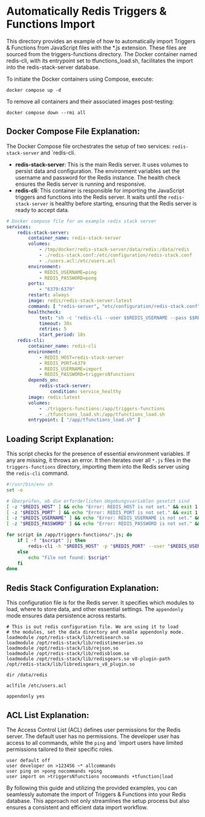 # Automatically Redis Triggers & Functions Import

This directory provides an example of how to automatically import Triggers & Functions from JavaScript files with the *.js extension. These files are sourced from the triggers-functions directory. The Docker container named redis-cli, with its entrypoint set to tfunctions_load.sh, facilitates the import into the redis-stack-server database.

To initiate the Docker containers using Compose, execute:

```shell
docker compose up -d
```

To remove all containers and their associated images post-testing:

```shell
docker compose down --rmi all
```

## Docker Compose File Explanation:

The Docker Compose file orchestrates the setup of two services: `redis-stack-server` and `redis-cli.

- **redis-stack-server**: This is the main Redis server. It uses volumes to persist data and configuration. The environment variables set the username and password for the Redis instance. The health check ensures the Redis server is running and responsive.
- **redis-cli**: This container is responsible for importing the JavaScript triggers and functions into the Redis server. It waits until the `redis-stack-server` is healthy before starting, ensuring that the Redis server is ready to accept data.

```yaml
# Docker compose file for an example redis stack server
services:
    redis-stack-server:
        container_name: redis-stack-server
        volumes:
            - /tmp/docker/redis-stack-server/data/redis:/data/redis
            - ./redis-stack.conf:/etc/configuration/redis-stack.conf
            - ./users.acl:/etc/users.acl
        environment:
            - REDIS_USERNAME=ping
            - REDIS_PASSWORD=pong
        ports:
            - "6379:6379"
        restart: always
        image: redis/redis-stack-server:latest
        command: [ "redis-server", "etc/configuration/redis-stack.conf" ]
        healthcheck:
            test: "sh -c 'redis-cli --user $$REDIS_USERNAME --pass $$REDIS_PASSWORD --no-auth-warning ping'"
            timeout: 30s
            retries: 5
            start_period: 10s
    redis-cli:
        container_name: redis-cli
        environment:
            - REDIS_HOST=redis-stack-server
            - REDIS_PORT=6379
            - REDIS_USERNAME=import
            - REDIS_PASSWORD=triggersNfunctions
        depends_on:
            redis-stack-server:
                condition: service_healthy
        image: redis:latest
        volumes:
            - ./triggers-functions:/app/triggers-functions
            - ./tfunctions_load.sh:/app/tfunctions_load.sh
        entrypoint: [ "/app/tfunctions_load.sh" ]
```

## Loading Script Explanation:

This script checks for the presence of essential environment variables. If any are missing, it throws an error. It then iterates over all `*.js` files in the `triggers-functions` directory, importing them into the Redis server using the `redis-cli` command.

```bash
#!/usr/bin/env sh
set -e

# Überprüfen, ob die erforderlichen Umgebungsvariablen gesetzt sind
[ -z "$REDIS_HOST" ] && echo "Error: REDIS_HOST is not set." && exit 1
[ -z "$REDIS_PORT" ] && echo "Error: REDIS_PORT is not set." && exit 1
[ -z "$REDIS_USERNAME" ] && echo "Error: REDIS_USERNAME is not set." && exit 1
[ -z "$REDIS_PASSWORD" ] && echo "Error: REDIS_PASSWORD is not set." && exit 1

for script in /app/triggers-functions/*.js; do
    if [ -f "$script" ]; then
        redis-cli -h "$REDIS_HOST" -p "$REDIS_PORT" --user "$REDIS_USERNAME" --pass "$REDIS_PASSWORD" --no-auth-warning -x TFUNCTION LOAD < "$script"
    else
        echo "File not found: $script"
    fi
done
```

## Redis Stack Configuration Explanation:

This configuration file is for the Redis server. It specifies which modules to load, where to store data, and other essential settings. The `appendonly` mode ensures data persistence across restarts.

```text
# This is out redis configuration file. We are using it to load
# the modules, set the data directory and enable appendonly mode.
loadmodule /opt/redis-stack/lib/redisearch.so
loadmodule /opt/redis-stack/lib/redistimeseries.so
loadmodule /opt/redis-stack/lib/rejson.so
loadmodule /opt/redis-stack/lib/redisbloom.so
loadmodule /opt/redis-stack/lib/redisgears.so v8-plugin-path /opt/redis-stack/lib/libredisgears_v8_plugin.so

dir /data/redis

aclfile /etc/users.acl

appendonly yes
```

## ACL List Explanation:

The Access Control List (ACL) defines user permissions for the Redis server. The default user has no permissions. The developer user has access to all commands, while the `ping` and `import users have limited permissions tailored to their specific roles.

```text
user default off
user developer on >123456 ~* allcommands
user ping on >pong nocommands +ping
user import on >triggersNfunctions nocommands +tfunction|load
```

By following this guide and utilizing the provided examples, you can seamlessly automate the import of Triggers & Functions into your Redis database. This approach not only streamlines the setup process but also ensures a consistent and efficient data import workflow.